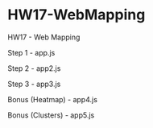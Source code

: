 # HW17-WebMapping
HW17 - Web Mapping

Step 1 - app.js

Step 2 - app2.js

Step 3 - app3.js

Bonus (Heatmap) - app4.js

Bonus (Clusters) - app5.js

